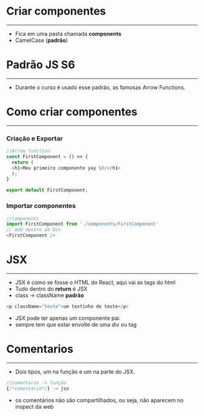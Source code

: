 # Criar componentes
---
* Fica em uma pasta chamada **components**
* CamelCase (**padrão**)


# Padrão JS S6
---
* Durante o curso é usado esse padrão, as famosas Arrow Functions.


# Como criar componentes
---

### Criação e Exportar
```javascript
//Arrow function
const FirstComponent = () => {
  return (
  <h1>Meu primeiro componente yay \0/</h1>
  );
}

export default FirstComponent;
```

### Importar componentes
```javascript
//components
import FirstComponent from './components/FirstComponent'
// add dentro da Div
<FirstComponent />
```

# JSX
---
* JSX é como se fosse o HTML do React, aqui vai as tags do html
* Tudo dentro do **return** é JSX
* class -> className **padrão**
```javascript
<p className="teste">um textinho de teste</p>
```
* JSX pode ter apenas um componente pai.
* sempre tem que estar envolte de uma div ou tag


# Comentarios
---
* Dois tipos, um na função e um na parte do JSX.
```javascript
//comentario -> função
{/*comentario*/} -> jsx
```
* os comentários não são compartilhados, ou seja, não aparecem no inspect da web